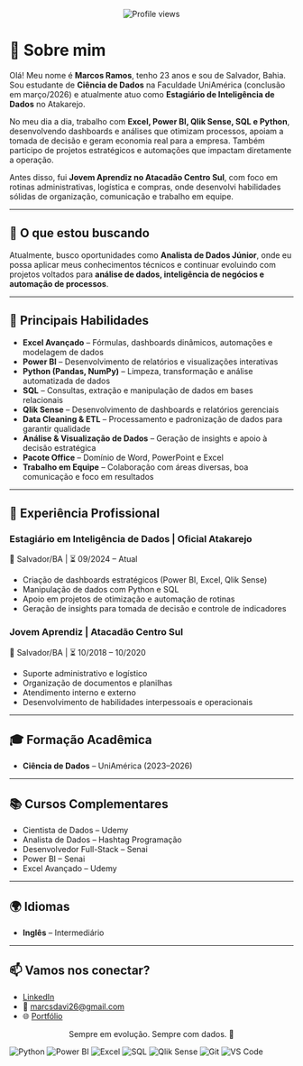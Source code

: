 <p align="center">
  <img src="https://komarev.com/ghpvc/?username=marcosramos26&color=0e75b6" alt="Profile views"/>
</p>

# 👋 Sobre mim

Olá! Meu nome é **Marcos Ramos**, tenho 23 anos e sou de Salvador, Bahia.  
Sou estudante de **Ciência de Dados** na Faculdade UniAmérica (conclusão em março/2026) e atualmente atuo como **Estagiário de Inteligência de Dados** no Atakarejo.

No meu dia a dia, trabalho com **Excel, Power BI, Qlik Sense, SQL e Python**, desenvolvendo dashboards e análises que otimizam processos, apoiam a tomada de decisão e geram economia real para a empresa. Também participo de projetos estratégicos e automações que impactam diretamente a operação.

Antes disso, fui **Jovem Aprendiz no Atacadão Centro Sul**, com foco em rotinas administrativas, logística e compras, onde desenvolvi habilidades sólidas de organização, comunicação e trabalho em equipe.

---

## 🚀 O que estou buscando

Atualmente, busco oportunidades como **Analista de Dados Júnior**, onde eu possa aplicar meus conhecimentos técnicos e continuar evoluindo com projetos voltados para **análise de dados, inteligência de negócios e automação de processos**.

---

## 🧠 Principais Habilidades

- **Excel Avançado** – Fórmulas, dashboards dinâmicos, automações e modelagem de dados  
- **Power BI** – Desenvolvimento de relatórios e visualizações interativas  
- **Python (Pandas, NumPy)** – Limpeza, transformação e análise automatizada de dados  
- **SQL** – Consultas, extração e manipulação de dados em bases relacionais  
- **Qlik Sense** – Desenvolvimento de dashboards e relatórios gerenciais  
- **Data Cleaning & ETL** – Processamento e padronização de dados para garantir qualidade  
- **Análise & Visualização de Dados** – Geração de insights e apoio à decisão estratégica  
- **Pacote Office** – Domínio de Word, PowerPoint e Excel  
- **Trabalho em Equipe** – Colaboração com áreas diversas, boa comunicação e foco em resultados

---

## 💼 Experiência Profissional

### Estagiário em Inteligência de Dados | Oficial Atakarejo  
📍 Salvador/BA | ⏳ 09/2024 – Atual  
- Criação de dashboards estratégicos (Power BI, Excel, Qlik Sense)  
- Manipulação de dados com Python e SQL  
- Apoio em projetos de otimização e automação de rotinas  
- Geração de insights para tomada de decisão e controle de indicadores

### Jovem Aprendiz | Atacadão Centro Sul  
📍 Salvador/BA | ⏳ 10/2018 – 10/2020  
- Suporte administrativo e logístico  
- Organização de documentos e planilhas  
- Atendimento interno e externo  
- Desenvolvimento de habilidades interpessoais e operacionais

---

## 🎓 Formação Acadêmica

- **Ciência de Dados** – UniAmérica (2023–2026)

---

## 📚 Cursos Complementares

- Cientista de Dados – Udemy  
- Analista de Dados – Hashtag Programação  
- Desenvolvedor Full-Stack – Senai  
- Power BI – Senai  
- Excel Avançado – Udemy

---

## 🌍 Idiomas

- **Inglês** – Intermediário

---

## 📫 Vamos nos conectar?

- [LinkedIn](https://www.linkedin.com/in/marcosorreia/)  
- 📧 marcsdavi26@gmail.com  
- 🌐 [Portfólio](https://sites.google.com/view/marcoscorreia/projetos)

<p align="center">
  Sempre em evolução. Sempre com dados. 🚀
</p>
<p>
  <img src="https://img.shields.io/badge/Python-3670A0?style=flat-square&logo=python&logoColor=white" alt="Python"/>
  <img src="https://img.shields.io/badge/Power%20BI-F2C811?style=flat-square&logo=powerbi&logoColor=white" alt="Power BI"/>
  <img src="https://img.shields.io/badge/Excel-217346?style=flat-square&logo=microsoft-excel&logoColor=white" alt="Excel"/>
  <img src="https://img.shields.io/badge/SQL-4479A1?style=flat-square&logo=postgresql&logoColor=white" alt="SQL"/>
  <img src="https://img.shields.io/badge/QlikSense-0082D5?style=flat-square&logo=qlik&logoColor=white" alt="Qlik Sense"/>
  <img src="https://img.shields.io/badge/Git-F05032?style=flat-square&logo=git&logoColor=white" alt="Git"/>
  <img src="https://img.shields.io/badge/Visual%20Studio%20Code-007ACC?style=flat-square&logo=visualstudiocode&logoColor=white" alt="VS Code"/>
</p>

